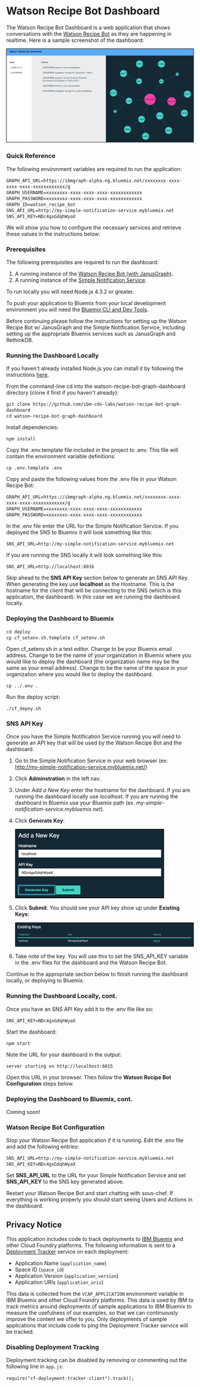 # Watson Recipe Bot Dashboard

The Watson Recipe Bot Dashboard is a web application that shows conversations with the 
[Watson Recipe Bot](https://github.com/ibm-cds-labs/watson-recipe-bot-nodejs-janusgraph) as they are happening in realtime.
Here is a sample screenshot of the dashboard:

![Watson Recipe Bot Dashboard](screenshots/dashboard1.png?rev=2&raw=true)

### Quick Reference

The following environment variables are required to run the application:

```
GRAPH_API_URL=https://ibmgraph-alpha.ng.bluemix.net/xxxxxxxx-xxxx-xxxx-xxxx-xxxxxxxxxxxx/g
GRAPH_USERNAME=xxxxxxxx-xxxx-xxxx-xxxx-xxxxxxxxxxxx
GRAPH_PASSWORD=xxxxxxxx-xxxx-xxxx-xxxx-xxxxxxxxxxxx
GRAPH_ID=watson_recipe_bot
SNS_API_URL=http://my-simple-notification-service.mybluemix.net
SNS_API_KEY=NDc4gxGdqhWyaX
```
We will show you how to configure the necessary services and retrieve these values in the instructions below:

### Prerequisites

The following prerequisites are required to run the dashboard:

1. A running instance of the [Watson Recipe Bot (with JanusGraph)](https://github.com/ibm-cds-labs/watson-recipe-bot-nodejs-janusgraph).
2. A running instance of the [Simple Notification Service](https://github.com/ibm-cds-labs/simple-notification-service).

To run locally you will need Node.js 4.3.2 or greater.

To push your application to Bluemix from your local development environment you will need the [Bluemix CLI and Dev Tools](https://console.ng.bluemix.net/docs/starters/install_cli.html).

Before continuing please follow the instructions for setting up the Watson Recipe Bot w/ JanusGraph and the Simple Notification Service,
including setting up the appropriate Bluemix services such as JanusGraph and RethinkDB.

### Running the Dashboard Locally

If you haven't already installed Node.js you can install it by following the instructions [here](https://nodejs.org/en/).

From the command-line cd into the watson-recipe-bot-graph-dashboard directory (clone it first if you haven't already):

```
git clone https://github.com/ibm-cds-labs/watson-recipe-bot-graph-dashboard
cd watson-recipe-bot-graph-dashboard
```
 
Install dependencies:

```
npm install
```

Copy the .env.template file included in the project to .env. This file will contain the environment variable definitions:

```
cp .env.template .env
```

Copy and paste the following values from the .env file in your Watson Recipe Bot:

```
GRAPH_API_URL=https://ibmgraph-alpha.ng.bluemix.net/xxxxxxxx-xxxx-xxxx-xxxx-xxxxxxxxxxxx/g
GRAPH_USERNAME=xxxxxxxx-xxxx-xxxx-xxxx-xxxxxxxxxxxx
GRAPH_PASSWORD=xxxxxxxx-xxxx-xxxx-xxxx-xxxxxxxxxxxx
```

In the .env file enter the URL for the Simple Notification Service. If you deployed the SNS to Bluemix it will look something like this:
 
```
SNS_API_URL=http://my-simple-notification-service.mybluemix.net
```

If you are running the SNS locally it will look something like this:

```
SNS_API_URL=http://localhost:6016
```

Skip ahead to the **SNS API Key** section below to generate an SNS API Key. When generating the key use **localhost** as the Hostname.
This is the hostname for the client that will be connecting to the SNS (which is this application, the dashboard).
In this case we are running the dashboard locally.

### Deploying the Dashboard to Bluemix

```
cd deploy
cp cf_setenv.sh.template cf_setenv.sh
```

Open cf_setenv.sh in a text editor.
Change *<EMAIL>* to be your Bluemix email address.
Change *<ORG>* to be the name of your organization in Bluemix  where you would like to deploy the dashboard (the organization name may be the same as your email address).
Change *<SPACE>* to be the name of the space in your organization where you would like to deploy the dashboard.

```
cp ../.env .
```

Run the deploy script:

```
./cf_depoy.sh
```

### SNS API Key

Once you have the Simple Notification Service running you will need to generate an API key that will be used by the Watson Recipe Bot and the dashboard.

1. Go to the Simple Notification Service in your web browser (ex: http://my-simple-notification-service.mybluemix.net/)
2. Click **Adminstration** in the left nav.
3. Under *Add a New Key*  enter the hostname for the dashboard. If you are running the dashboard locally use *localhost*.
If you are running the dashboard in Bluemix use your Bluemix path (ex. *my-simple-notification-service.mybluemix.net*).  
4. Click **Generate Key**:

    ![SNS](screenshots/sns_apikey1.png?rev=1&raw=true)

5. Click **Submit**. You should see your API key show up under **Existing Keys**: 

    ![SNS](screenshots/sns_apikey2.png?rev=1&raw=true)
    
6. Take note of the key. You will use this to set the SNS_API_KEY variable in the .env files for the dashboard and the Watson Recipe Bot.

Continue to the appropriate section below to finish running the dashboard locally, or deploying to Bluemix.

### Running the Dashboard Locally, cont.

 Once you have an SNS API Key add it to the .env file like so:

```
SNS_API_KEY=NDc4gxGdqhWyaX
```

Start the dashboard:

```
npm start
```

Note the URL for your dashboard in the output:

```
server starting on http://localhost:6015
```

Open this URL in your browser. Then follow the **Watson Recipe Bot Configuration** steps below.

### Deploying the Dashboard to Bluemix, cont.

Coming soon!

### Watson Recipe Bot Configuration

Stop your Watson Recipe Bot application if it is running. Edit the .env file and add the following entries:

```
SNS_API_URL=http://my-simple-notification-service.mybluemix.net
SNS_API_KEY=NDc4gxGdqhWyaX
```

Set **SNS_API_URL** to the URL for your Simple Notification Service and set **SNS_API_KEY** to the SNS key generated above.

Restart your Watson Recipe Bot and start chatting with sous-chef.
If everything is working properly you should start seeing Users and Actions in the dashboard.

## Privacy Notice

This application includes code to track deployments to [IBM Bluemix](https://www.bluemix.net/) and other Cloud Foundry platforms. The following information is sent to a [Deployment Tracker](https://github.com/cloudant-labs/deployment-tracker) service on each deployment:

* Application Name (`application_name`)
* Space ID (`space_id`)
* Application Version (`application_version`)
* Application URIs (`application_uris`)

This data is collected from the `VCAP_APPLICATION` environment variable in IBM Bluemix and other Cloud Foundry platforms. This data is used by IBM to track metrics around deployments of sample applications to IBM Bluemix to measure the usefulness of our examples, so that we can continuously improve the content we offer to you. Only deployments of sample applications that include code to ping the Deployment Tracker service will be tracked.

### Disabling Deployment Tracking

Deployment tracking can be disabled by removing or commenting out the following line in `app.js`:

`require("cf-deployment-tracker-client").track();`